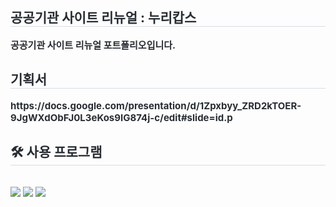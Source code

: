<div style="text-align: left;"> 
    <h2 style="border-bottom: 1px solid #d8dee4; color: #282d33;"> 공공기관 사이트 리뉴얼 : 누리캅스 </h2>  
    <div style="font-weight: 700; font-size: 15px; text-align: left; color: #282d33;"> 공공기관 사이트 리뉴얼 포트폴리오입니다.</li> </div> 
    </div>
<div style="text-align: left;"> 
    <h2 style="border-bottom: 1px solid #d8dee4; color: #282d33;"> 기획서 </h2>  
    <div style="font-weight: 700; font-size: 15px; text-align: left; color: #282d33;">https://docs.google.com/presentation/d/1Zpxbyy_ZRD2kTOER-9JgWXdObFJ0L3eKos9IG874j-c/edit#slide=id.p </li> </div> 
    </div>
    <div style="text-align: left;">
    <h2 style="border-bottom: 1px solid #d8dee4; color: #282d33;"> 🛠️ 사용 프로그램 </h2> <br> 
    <div style="margin: ; text-align: left;" "text-align: left;"> <img src="https://img.shields.io/badge/HTML5-E34F26?style=flat&logo=HTML5&logoColor=white">
          <img src="https://img.shields.io/badge/CSS3-1572B6?style=flat&logo=CSS3&logoColor=white">
          <img src="https://img.shields.io/badge/Javascript-F7DF1E?style=flat&logo=Javascript&logoColor=white">
          </div>
    </div>
    
